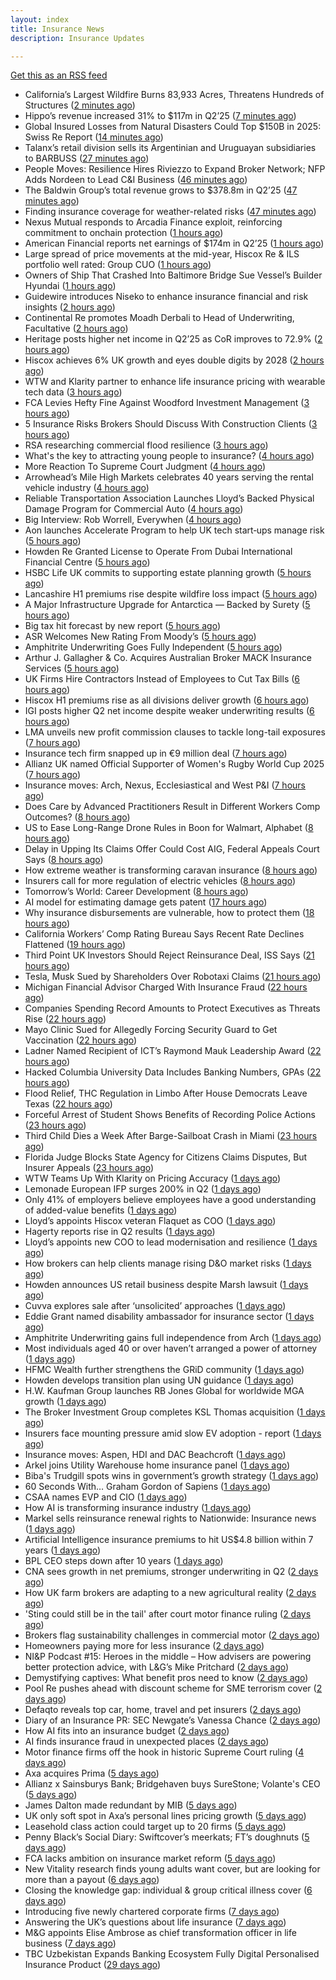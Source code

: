 ```yaml
---
layout: index
title: Insurance News
description: Insurance Updates

---
```


[Get this as an RSS feed](/insurance.rss)

<!-- news_marker starts -->
- California’s Largest Wildfire Burns 83,933 Acres, Threatens Hundreds of Structures ([2 minutes ago](https://www.insurancejournal.com/news/west/2025/08/06/834716.htm))
- Hippo’s revenue increased 31% to $117m in Q2’25 ([7 minutes ago](https://www.reinsurancene.ws/hippos-revenue-increased-31-to-117m-in-q225/))
- Global Insured Losses from Natural Disasters Could Top $150B in 2025: Swiss Re Report ([14 minutes ago](https://www.insurancejournal.com/news/international/2025/08/06/834711.htm))
- Talanx’s retail division sells its Argentinian and Uruguayan subsidiaries to BARBUSS ([27 minutes ago](https://www.reinsurancene.ws/talanxs-retail-division-sells-its-argentinian-and-uruguayan-subsidiaries-to-barbuss/))
- People Moves: Resilience Hires Riviezzo to Expand Broker Network; NFP Adds Nordeen to Lead C&I Business ([46 minutes ago](https://www.insurancejournal.com/news/national/2025/08/06/834634.htm))
- The Baldwin Group’s total revenue grows to $378.8m in Q2’25 ([47 minutes ago](https://www.reinsurancene.ws/the-baldwin-groups-total-revenue-grows-to-378-8m-in-q225/))
- Finding insurance coverage for weather-related risks ([47 minutes ago](https://www.dig-in.com/podcast/finding-insurance-coverage-for-weather-related-risks))
- Nexus Mutual responds to Arcadia Finance exploit, reinforcing commitment to onchain protection ([1 hours ago](https://www.reinsurancene.ws/nexus-mutual-responds-to-arcadia-finance-exploit-reinforcing-commitment-to-onchain-protection/))
- American Financial reports net earnings of $174m in Q2’25 ([1 hours ago](https://www.reinsurancene.ws/american-financial-reports-net-earnings-of-174m-in-q225/))
- Large spread of price movements at the mid-year, Hiscox Re & ILS portfolio well rated: Group CUO ([1 hours ago](https://www.reinsurancene.ws/large-spread-of-price-movements-at-the-mid-year-hiscox-re-ils-portfolio-well-rated-group-cuo/))
- Owners of Ship That Crashed Into Baltimore Bridge Sue Vessel’s Builder Hyundai ([1 hours ago](https://www.insurancejournal.com/news/east/2025/08/06/834702.htm))
- Guidewire introduces Niseko to enhance insurance financial and risk insights ([2 hours ago](https://www.reinsurancene.ws/guidewire-introduces-niseko-to-enhance-insurance-financial-and-risk-insights/))
- Continental Re promotes Moadh Derbali to Head of Underwriting, Facultative ([2 hours ago](https://www.reinsurancene.ws/continental-re-promotes-moadh-derbali-to-head-of-underwriting-facultative/))
- Heritage posts higher net income in Q2’25 as CoR improves to 72.9% ([2 hours ago](https://www.reinsurancene.ws/heritage-posts-higher-net-income-in-q225-as-cor-improves-to-72-9/))
- Hiscox achieves 6% UK growth and eyes double digits by 2028 ([2 hours ago](https://www.postonline.co.uk/commercial/7958852/hiscox-achieves-6-uk-growth-and-eyes-double-digits-by-2028))
- WTW and Klarity partner to enhance life insurance pricing with wearable tech data ([3 hours ago](https://www.reinsurancene.ws/wtw-and-klarity-partner-to-enhance-life-insurance-pricing-with-wearable-tech-data/))
- FCA Levies Hefty Fine Against Woodford Investment Management ([3 hours ago](https://insurance-edge.net/2025/08/06/fca-levies-hefty-fine-against-woodford-investment-management/))
- 5 Insurance Risks Brokers Should Discuss With Construction Clients ([3 hours ago](https://insurance-edge.net/2025/08/06/5-insurance-risks-brokers-should-discuss-with-construction-clients/))
- RSA researching commercial flood resilience ([3 hours ago](https://www.postonline.co.uk/commercial/7958851/rsa-researching-commercial-flood-resilience))
- What's the key to attracting young people to insurance? ([4 hours ago](https://www.insurancebusinessmag.com/uk/tv/whats-the-key-to-attracting-young-people-to-insurance-545181.aspx))
- More Reaction To Supreme Court Judgment ([4 hours ago](https://insurance-edge.net/2025/08/06/more-reaction-to-supreme-court-judgment/))
- Arrowhead’s Mile High Markets celebrates 40 years serving the rental vehicle industry ([4 hours ago](https://www.insurancejournal.com/services/newswire/2025/08/06/833676.htm))
- Reliable Transportation Association Launches Lloyd’s Backed Physical Damage Program for Commercial Auto ([4 hours ago](https://www.insurancejournal.com/services/newswire/2025/08/06/834490.htm))
- Big Interview: Rob Worrell, Everywhen ([4 hours ago](https://www.postonline.co.uk/broker/7958100/big-interview-rob-worrell-everywhen))
- Aon launches Accelerate Program to help UK tech start‑ups manage risk ([5 hours ago](https://www.insurancebusinessmag.com/uk/news/breaking-news/aon-launches-accelerate-program-to-help-uk-tech-startups-manage-risk-545159.aspx))
- Howden Re Granted License to Operate From Dubai International Financial Centre ([5 hours ago](https://www.insurancejournal.com/news/international/2025/08/06/834695.htm))
- HSBC Life UK commits to supporting estate planning growth ([5 hours ago](https://ifamagazine.com/hsbc-life-uk-commits-to-supporting-estate-planning-growth/))
- Lancashire H1 premiums rise despite wildfire loss impact ([5 hours ago](https://www.insurancebusinessmag.com/uk/news/breaking-news/lancashire-h1-premiums-rise-despite-wildfire-loss-impact-545156.aspx))
- A Major Infrastructure Upgrade for Antarctica — Backed by Surety ([5 hours ago](https://www.insurancejournal.com/blogs/old-republic-surety/2025/08/06/830834.htm))
- Big tax hit forecast by new report ([5 hours ago](https://www.insurancebusinessmag.com/uk/news/breaking-news/big-tax-hit-forecast-by-new-report-545155.aspx))
- ASR Welcomes New Rating From Moody’s ([5 hours ago](https://insurance-edge.net/2025/08/06/asr-welcomes-new-rating-from-moodys/))
- Amphitrite Underwriting Goes Fully Independent ([5 hours ago](https://insurance-edge.net/2025/08/06/amphitrite-underwriting-goes-fully-independent/))
- Arthur J. Gallagher & Co. Acquires Australian Broker MACK Insurance Services ([5 hours ago](https://www.insurancejournal.com/news/international/2025/08/06/834692.htm))
- UK Firms Hire Contractors Instead of Employees to Cut Tax Bills ([6 hours ago](https://www.insurancejournal.com/news/international/2025/08/06/834686.htm))
- Hiscox H1 premiums rise as all divisions deliver growth ([6 hours ago](https://www.insurancebusinessmag.com/uk/news/breaking-news/hiscox-h1-premiums-rise-as-all-divisions-deliver-growth-545146.aspx))
- IGI posts higher Q2 net income despite weaker underwriting results ([6 hours ago](https://www.insurancebusinessmag.com/uk/news/breaking-news/igi-posts-higher-q2-net-income-despite-weaker-underwriting-results-545141.aspx))
- LMA unveils new profit commission clauses to tackle long-tail exposures ([7 hours ago](https://www.insurancebusinessmag.com/uk/news/breaking-news/lma-unveils-new-profit-commission-clauses-to-tackle-longtail-exposures-545140.aspx))
- Insurance tech firm snapped up in €9 million deal ([7 hours ago](https://www.insurancebusinessmag.com/uk/news/breaking-news/insurance-tech-firm-snapped-up-in-9-million-deal-545139.aspx))
- Allianz UK named Official Supporter of Women's Rugby World Cup 2025 ([7 hours ago](https://www.insurancebusinessmag.com/uk/news/breaking-news/allianz-uk-named-official-supporter-of-womens-rugby-world-cup-2025-545138.aspx))
- Insurance moves: Arch, Nexus, Ecclesiastical and West P&I ([7 hours ago](https://www.insurancebusinessmag.com/uk/news/breaking-news/insurance-moves-arch-nexus-ecclesiastical-and-west-pandi-545137.aspx))
- Does Care by Advanced Practitioners Result in Different Workers Comp Outcomes? ([8 hours ago](https://www.insurancejournal.com/news/national/2025/08/06/834638.htm))
- US to Ease Long-Range Drone Rules in Boon for Walmart, Alphabet ([8 hours ago](https://www.insurancejournal.com/news/national/2025/08/06/834661.htm))
- Delay in Upping Its Claims Offer Could Cost AIG, Federal Appeals Court Says ([8 hours ago](https://www.insurancejournal.com/news/east/2025/08/06/834682.htm))
- How extreme weather is transforming caravan insurance ([8 hours ago](https://www.postonline.co.uk/personal/7957924/how-extreme-weather-is-transforming-caravan-insurance))
- Insurers call for more regulation of electric vehicles ([8 hours ago](https://www.postonline.co.uk/personal/7958024/insurers-call-for-more-regulation-of-electric-vehicles))
- Tomorrow’s World: Career Development ([8 hours ago](https://www.postonline.co.uk/people/7958152/tomorrow%E2%80%99s-world-career-development))
- AI model for estimating damage gets patent ([17 hours ago](https://www.dig-in.com/news/ai-model-for-estimating-damage-gets-patent))
- Why insurance disbursements are vulnerable, how to protect them ([18 hours ago](https://www.dig-in.com/opinion/insurance-disbursements-are-vulnerable-how-to-protect-them))
- California Workers’ Comp Rating Bureau Says Recent Rate Declines Flattened ([19 hours ago](https://www.insurancejournal.com/news/west/2025/08/05/834650.htm))
- Third Point UK Investors Should Reject Reinsurance Deal, ISS Says ([21 hours ago](https://www.insurancejournal.com/news/international/2025/08/05/834643.htm))
- Tesla, Musk Sued by Shareholders Over Robotaxi Claims ([21 hours ago](https://www.insurancejournal.com/news/national/2025/08/05/834619.htm))
- Michigan Financial Advisor Charged With Insurance Fraud ([22 hours ago](https://www.insurancejournal.com/news/midwest/2025/08/05/834609.htm))
- Companies Spending Record Amounts to Protect Executives as Threats Rise ([22 hours ago](https://www.insurancejournal.com/news/national/2025/08/05/834591.htm))
- Mayo Clinic Sued for Allegedly Forcing Security Guard to Get Vaccination ([22 hours ago](https://www.insurancejournal.com/news/midwest/2025/08/05/834605.htm))
- Ladner Named Recipient of ICT’s Raymond Mauk Leadership Award ([22 hours ago](https://www.insurancejournal.com/news/southcentral/2025/08/05/834596.htm))
- Hacked Columbia University Data Includes Banking Numbers, GPAs ([22 hours ago](https://www.insurancejournal.com/news/east/2025/08/05/834597.htm))
- Flood Relief, THC Regulation in Limbo After House Democrats Leave Texas ([22 hours ago](https://www.insurancejournal.com/news/southcentral/2025/08/05/834593.htm))
- Forceful Arrest of Student Shows Benefits of Recording Police Actions ([23 hours ago](https://www.insurancejournal.com/news/southeast/2025/08/05/834588.htm))
- Third Child Dies a Week After Barge-Sailboat Crash in Miami ([23 hours ago](https://www.insurancejournal.com/news/southeast/2025/08/05/834582.htm))
- Florida Judge Blocks State Agency for Citizens Claims Disputes, But Insurer Appeals ([23 hours ago](https://www.insurancejournal.com/news/southeast/2025/08/05/834575.htm))
- WTW Teams Up With Klarity on Pricing Accuracy ([1 days ago](https://insurance-edge.net/2025/08/05/wtw-teams-up-with-klarity-on-pricing-accuracy/))
- Lemonade European IFP surges 200% in Q2 ([1 days ago](https://www.insurancebusinessmag.com/uk/news/breaking-news/lemonade-european-ifp-surges-200-in-q2-545027.aspx))
- Only 41% of employers believe employees have a good understanding of added-value benefits ([1 days ago](https://ifamagazine.com/only-41-of-employers-believe-employees-have-a-good-understanding-of-added-value-benefits/))
- Lloyd’s appoints Hiscox veteran Flaquet as COO ([1 days ago](https://www.postonline.co.uk/lloyd%E2%80%99slondon/7958317/lloyd%E2%80%99s-appoints-hiscox-veteran-flaquet-as-coo))
- Hagerty reports rise in Q2 results ([1 days ago](https://www.insurancebusinessmag.com/uk/news/breaking-news/hagerty-reports-rise-in-q2-results-545018.aspx))
- Lloyd’s appoints new COO to lead modernisation and resilience ([1 days ago](https://www.insurancebusinessmag.com/uk/news/breaking-news/lloyds-appoints-new-coo-to-lead-modernisation-and-resilience-545010.aspx))
- How brokers can help clients manage rising D&O market risks ([1 days ago](https://www.insurancebusinessmag.com/uk/news/professional-liability/how-brokers-can-help-clients-manage-rising-dando-market-risks-545007.aspx))
- Howden announces US retail business despite Marsh lawsuit ([1 days ago](https://www.insurancebusinessmag.com/uk/news/breaking-news/howden-announces-us-retail-business-despite-marsh-lawsuit-545005.aspx))
- Cuvva explores sale after ‘unsolicited’ approaches ([1 days ago](https://www.postonline.co.uk/news/7958316/cuvva-explores-sale-after-%E2%80%98unsolicited%E2%80%99-approaches))
- Eddie Grant named disability ambassador for insurance sector ([1 days ago](https://www.insurancebusinessmag.com/uk/news/breaking-news/eddie-grant-named-disability-ambassador-for-insurance-sector-545003.aspx))
- Amphitrite Underwriting gains full independence from Arch ([1 days ago](https://www.insurancebusinessmag.com/uk/news/breaking-news/amphitrite-underwriting-gains-full-independence-from-arch-545002.aspx))
- Most individuals aged 40 or over haven’t arranged a power of attorney ([1 days ago](https://ifamagazine.com/most-individuals-aged-40-or-over-havent-arranged-a-power-of-attorney/))
- HFMC Wealth further strengthens the GRiD community ([1 days ago](https://ifamagazine.com/hfmc-wealth-further-strengthens-the-grid-community/))
- Howden develops transition plan using UN guidance ([1 days ago](https://www.postonline.co.uk/broker/7958296/howden-develops-transition-plan-using-un-guidance))
- H.W. Kaufman Group launches RB Jones Global for worldwide MGA growth ([1 days ago](https://www.insurancebusinessmag.com/uk/news/breaking-news/h-w--kaufman-group-launches-rb-jones-global-for-worldwide-mga-growth-544988.aspx))
- The Broker Investment Group completes KSL Thomas acquisition ([1 days ago](https://www.insurancebusinessmag.com/uk/news/breaking-news/the-broker-investment-group-completes-ksl-thomas-acquisition-544987.aspx))
- Insurers face mounting pressure amid slow EV adoption - report ([1 days ago](https://www.insurancebusinessmag.com/uk/news/auto-motor/insurers-face-mounting-pressure-amid-slow-ev-adoption--report-544985.aspx))
- Insurance moves: Aspen, HDI and DAC Beachcroft ([1 days ago](https://www.insurancebusinessmag.com/uk/news/breaking-news/insurance-moves-aspen-hdi-and-dac-beachcroft-544984.aspx))
- Arkel joins Utility Warehouse home insurance panel ([1 days ago](https://www.insurancebusinessmag.com/uk/news/breaking-news/arkel-joins-utility-warehouse-home-insurance-panel-544983.aspx))
- Biba's Trudgill spots wins in government’s growth strategy ([1 days ago](https://www.postonline.co.uk/regulation/7958302/bibas-trudgill-spots-wins-in-government%E2%80%99s-growth-strategy))
- 60 Seconds With… Graham Gordon of Sapiens ([1 days ago](https://www.postonline.co.uk/people/7957970/60-seconds-with%E2%80%A6-graham-gordon-of-sapiens))
- CSAA names EVP and CIO ([1 days ago](https://www.dig-in.com/news/csaa-names-evp-and-cio))
- How AI is transforming insurance industry ([1 days ago](https://www.dig-in.com/opinion/how-ai-is-transforming-insurance-industry))
- Markel sells reinsurance renewal rights to Nationwide: Insurance news ([1 days ago](https://www.dig-in.com/news/markel-sells-reinsurance-renewals-nationwide-insurance-news))
- Artificial Intelligence insurance premiums to hit US$4.8 billion within 7 years ([1 days ago](https://www.insurancebusinessmag.com/uk/news/technology/artificial-intelligence-insurance-premiums-to-hit-us4-8-billion-within-7-years-544943.aspx))
- BPL CEO steps down after 10 years ([1 days ago](https://www.postonline.co.uk/broker/7958312/bpl-ceo-steps-down-after-10-years))
- CNA sees growth in net premiums, stronger underwriting in Q2 ([2 days ago](https://www.insurancebusinessmag.com/uk/news/breaking-news/cna-sees-growth-in-net-premiums-stronger-underwriting-in-q2-544917.aspx))
- How UK farm brokers are adapting to a new agricultural reality ([2 days ago](https://www.insurancebusinessmag.com/uk/news/breaking-news/how-uk-farm-brokers-are-adapting-to-a-new-agricultural-reality-544898.aspx))
- 'Sting could still be in the tail' after court motor finance ruling ([2 days ago](https://www.postonline.co.uk/news/7958304/sting-could-still-be-in-the-tail-after-court-motor-finance-ruling))
- Brokers flag sustainability challenges in commercial motor ([2 days ago](https://www.postonline.co.uk/broker/7958303/brokers-flag-sustainability-challenges-in-commercial-motor))
- Homeowners paying more for less insurance ([2 days ago](https://www.dig-in.com/news/home-insurance-premiums-up-9-coverage-trails))
- NI&P Podcast #15: Heroes in the middle – How advisers are powering better protection advice, with L&G’s Mike Pritchard ([2 days ago](https://ifamagazine.com/nip-podcast-15-heroes-in-the-middle-how-advisers-are-powering-better-protection-advice-with-lgs-mike-pritchard/))
- Demystifying captives: What benefit pros need to know ([2 days ago](https://www.dig-in.com/advisers/opinion/demystifying-captives-what-benefit-pros-need-to-know))
- Pool Re pushes ahead with discount scheme for SME terrorism cover ([2 days ago](https://www.postonline.co.uk/commercial/7958285/pool-re-pushes-ahead-with-discount-scheme-for-sme-terrorism-cover))
- Defaqto reveals top car, home, travel and pet insurers ([2 days ago](https://www.postonline.co.uk/personal/7958274/defaqto-reveals-top-car-home-travel-and-pet-insurers))
- Diary of an Insurance PR: SEC Newgate’s Vanessa Chance ([2 days ago](https://www.postonline.co.uk/people/7957848/diary-of-an-insurance-pr-sec-newgate%E2%80%99s-vanessa-chance))
- How AI fits into an insurance budget ([2 days ago](https://www.dig-in.com/list/how-ai-fits-into-an-insurance-budget))
- AI finds insurance fraud in unexpected places ([2 days ago](https://www.dig-in.com/news/ai-finds-insurance-fraud-in-unexpected-places))
- Motor finance firms off the hook in historic Supreme Court ruling ([4 days ago](https://www.postonline.co.uk/news/7958301/motor-finance-firms-off-the-hook-in-historic-supreme-court-ruling))
- Axa acquires Prima ([5 days ago](https://www.postonline.co.uk/personal/7958298/axa-acquires-prima))
- Allianz x Sainsburys Bank; Bridgehaven buys SureStone; Volante's CEO ([5 days ago](https://www.postonline.co.uk/news/7958277/allianz-x-sainsburys-bank-bridgehaven-buys-surestone-volantes-ceo))
- James Dalton made redundant by MIB ([5 days ago](https://www.postonline.co.uk/news/7958287/james-dalton-made-redundant-by-mib))
- UK only soft spot in Axa’s personal lines pricing growth ([5 days ago](https://www.postonline.co.uk/news/7958294/uk-only-soft-spot-in-axa%E2%80%99s-personal-lines-pricing-growth))
- Leasehold class action could target up to 20 firms ([5 days ago](https://www.postonline.co.uk/news/7958278/leasehold-class-action-could-target-up-to-20-firms))
- Penny Black’s Social Diary: Swiftcover’s meerkats; FT’s doughnuts ([5 days ago](https://www.postonline.co.uk/people/7958038/penny-black%E2%80%99s-social-diary-swiftcover%E2%80%99s-meerkats-ft%E2%80%99s-doughnuts))
- FCA lacks ambition on insurance market reform ([5 days ago](https://www.postonline.co.uk/regulation/7958245/fca-lacks-ambition-on-insurance-market-reform))
- New Vitality research finds young adults want cover, but are looking for more than a payout ([6 days ago](https://ifamagazine.com/new-vitality-research-finds-young-adults-want-cover-but-are-looking-for-more-than-a-payout/))
- Closing the knowledge gap: individual & group critical illness cover ([6 days ago](https://ifamagazine.com/closing-the-knowledge-gap-individual-group-critical-illness-cover/))
- Introducing five newly chartered corporate firms ([7 days ago](https://ifamagazine.com/introducing-five-newly-chartered-corporate-firms/))
- Answering the UK’s questions about life insurance ([7 days ago](https://ifamagazine.com/answering-the-uks-questions-about-life-insurance/))
- M&G appoints Elise Ambrose as chief transformation officer in life business ([7 days ago](https://ifamagazine.com/mg-appoints-elise-ambrose-as-chief-transformation-officer-in-life-business/))
- TBC Uzbekistan Expands Banking Ecosystem Fully Digital Personalised Insurance Product ([29 days ago](https://thefintechtimes.com/tbc-uzbekistan-launches-fully-digital-personalised-insurance-product/))

<!-- news_marker ends -->